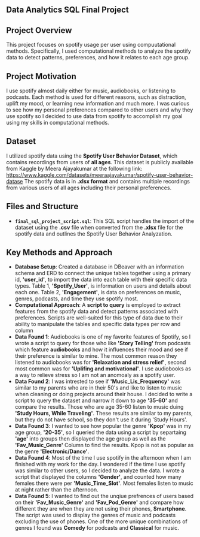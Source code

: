 ## Data Analytics SQL Final Project
## Project Overview
This project focuses on spotify usage per user using compuutational methods. Specifically, I used computational methods to analyze the spotify data to detect patterns, preferences, and how it relates to each age group. 
## Project Motivation
I use spotify almost daily either for music, audiobooks, or listening to podcasts. Each method is used for different reasons, such as distraction, uplift my mood, or learning new information and much more. I was curious to see how my personal preferences compared to other users and why they use spotify so I decided to use data from spotify to accomplish my goal using my skills in computational methods.
## Dataset
I utilized spotify data using the **Spotify User Behavior Dataset**, which contains recordings from users of **all ages**. This dataset is publicly available from Kaggle by Meera Ajayakumar at the following link:
https://www.kaggle.com/datasets/meeraajayakumar/spotify-user-behavior-datase
The spotify data is in **.xlsx format** and contains multiple recordings from various users of all ages including their personal preferences. 
## Files and Structure
- **`final_sql_project_script.sql`**: This SQL script handles the import of the dataset using the **.csv** file when converted from the **.xlsx** file for the spotify data and outlines the Spotify User Behavior Analyzation. 
## Key Methods and Approach
- **Database Setup**: Created a database in DBeaver with an information schema and ERD to connect the unique tables together using a primary id, **'user_id'**, to import the data into each table with their specific data types. Table 1, **'Spotify_User'**, is information on users and details about each one. Table 2, **'Engagement'**, is data on preferences on music, genres, podcasts, and time they use spotify most. 
- **Computational Approach**: A **script to query** is employed to extract features from the spotify data and detect patterns associated with preferences. Scripts are well-suited for this type of data due to their ability to manipulate the tables and specific data types per row and column
- **Data Found 1**: Audiobooks is one of my favorite features of Spotify, so I wrote a script to query for those who like **'Story Telling'** from podcasts which feature **audiobooks** and how it influences their mood and see if their preference is similar to mine. The most common reason they listened to audiobooks was for **'Relaxation and stress relief'**, second most common was for **'Uplifing and motivational'**. I use audiobooks as a way to relieve stress so I am not an anomoaly as a spotify user.
- **Data Found 2**: I was intrested to see if **'Music_Lis_Frequency'** was similar to my parents who are in their 50's and like to listen to music when cleaning or doing projects around their house. I decided to write a script to query the dataset and narrow it down to age **'35-60'** and compare the results. Those who are age 35-60 listen to music duing **'Study Hours, While Traveling'**. These results are similar to my parents, but they do not have school, so they don't use it during 'Study Hours'. 
- **Data Found 3**: I wanted to see how popular the genre **'Kpop'** was in my age group, **'20-35'**, so I queried the data using a script by separtaing **'age'** into groups then displayed the age group as well as the **'Fav_Music_Genre'** Column to find the results. Kpop is not as popular as the genre **'Electronic/Dance'**.
- **Data Found 4**: Most of the time I use spotify in the afternoon when I am finished with my work for the day. I wondered if the time I use spotify was similar to other users, so I decided to analyze the data. I wrote a script that displayed the columns **'Gender'**, and counted how many females there were per **'Music_Time_Slot'**. Most females listen to music at night rather than the afternoon. 
- **Data Found 5**: I wanted to find out the unqiue prefrences of users based on their **'Fav_Music_Genre'** and **'Fav_Pod_Genre'** and compare how different they are when they are not using their phones, **Smartphone**. The script was used to display the genres of music and podcasts excluding the use of phones. One of the more unique combinations of genres I found was **Comedy** for podcasts and **Classical** for music. 
